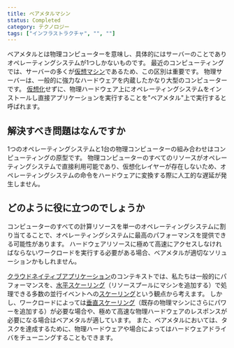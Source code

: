 ```yaml
---
title: ベアメタルマシン
status: Completed
category: テクノロジー
tags: ["インフラストラクチャ", "", ""]
---
```


ベアメタルとは物理コンピューターを意味し、具体的にはサーバーのことでありオペレーティングシステムが1つしかないものです。
最近のコンピューティングでは、サーバーの多くが[仮想マシン](/ja/virtual-machine/)であるため、この区別は重要です。
物理サーバーは、一般的に強力なハードウェアを内蔵したかなり大型のコンピューターです。
[仮想化](/ja/virtualization/)せずに、物理ハードウェア上にオペレーティングシステムをインストールし直接アプリケーションを実行することを"ベアメタル"上で実行すると呼ばれます。

## 解決すべき問題はなんですか

1つのオペレーティングシステムと1台の物理コンピューターの組み合わせはコンピューティングの原型です。
物理コンピューターのすべてのリソースがオペレーティングシステムで直接利用可能であり、仮想化レイヤーが存在しないため、オペレーティングシステムの命令をハードウェアに変換する際に人工的な遅延が発生しません。

## どのように役に立つのでしょうか

コンピューターのすべての計算リソースを単一のオペレーティングシステムに割り当てることで、オペレーティングシステムに最高のパフォーマンスを提供できる可能性があります。
ハードウェアリソースに極めて高速にアクセスしなければならないワークロードを実行する必要がある場合、ベアメタルが適切なソリューションかもしれません。

[クラウドネイティブアプリケーション](/ja/cloud-native-apps/)のコンテキストでは、私たちは一般的にパフォーマンスを、[水平スケーリング](/ja/horizontal-scaling/)（リソースプールにマシンを追加する）で処理できる多数の並行イベントへの[スケーリング](/ja/scalability/)という観点から考えます。
しかし、ワークロードによっては[垂直スケーリング](/ja/vertical-scaling/)（既存の物理マシンにさらにパワーを追加する）が必要な場合や、極めて高速な物理ハードウェアのレスポンスが必要になる場合はベアメタルが適しています。
また、ベアメタルにおいては、タスクを達成するために、物理ハードウェアや場合によってはハードウェアドライバをチューニングすることもできます。
